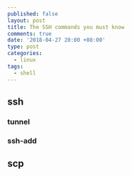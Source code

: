 ```yaml
---
published: false
layout: post
title: The SSH commands you must know
comments: true
date: '2018-04-27 20:00 +08:00'
type: post
categories:
  - linux
tags:
  - shell
---
```

## ssh
### tunnel
### ssh-add

## scp
